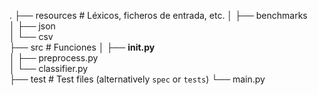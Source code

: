 .
├── resources                    # Léxicos, ficheros de entrada, etc.
│   ├── benchmarks          
│   ├── json         
│   └── csv   
├── src                    # Funciones
│   ├── __init.py__          
│   ├── preprocess.py  
│   └── classifier.py  
├── test                    # Test files (alternatively `spec` or `tests`)
└── main.py